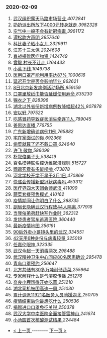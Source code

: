 ### 2020-02-09 
1. [ 武汉组织露天马路市场营业 ](https://s.weibo.com/weibo?q=%23%E6%AD%A6%E6%B1%89%E7%BB%84%E7%BB%87%E9%9C%B2%E5%A4%A9%E9%A9%AC%E8%B7%AF%E5%B8%82%E5%9C%BA%E8%90%A5%E4%B8%9A%23&Refer=top) *4072841*
1. [ 奶奶派出所放下4000元转身就走 ](https://s.weibo.com/weibo?q=%23%E5%A5%B6%E5%A5%B6%E6%B4%BE%E5%87%BA%E6%89%80%E6%94%BE%E4%B8%8B4000%E5%85%83%E8%BD%AC%E8%BA%AB%E5%B0%B1%E8%B5%B0%23&Refer=top) *3982328*
1. [ 空气中一般不会有新冠病毒 ](https://s.weibo.com/weibo?q=%23%E7%A9%BA%E6%B0%94%E4%B8%AD%E4%B8%80%E8%88%AC%E4%B8%8D%E4%BC%9A%E6%9C%89%E6%96%B0%E5%86%A0%E7%97%85%E6%AF%92%23&Refer=top) *3961172*
1. [ 谭松韵方声明 ](https://s.weibo.com/weibo?q=%23%E8%B0%AD%E6%9D%BE%E9%9F%B5%E6%96%B9%E5%A3%B0%E6%98%8E%23&Refer=top) *3957646*
1. [ 科比妻子晒小女儿 ](https://s.weibo.com/weibo?q=%23%E7%A7%91%E6%AF%94%E5%A6%BB%E5%AD%90%E6%99%92%E5%B0%8F%E5%A5%B3%E5%84%BF%23&Refer=top) *2329911*
1. [ 江苏十三太保 ](https://s.weibo.com/weibo?q=%23%E6%B1%9F%E8%8B%8F%E5%8D%81%E4%B8%89%E5%A4%AA%E4%BF%9D%23&Refer=top) *2024608*
1. [ 肖战捐赠医疗物资 ](https://s.weibo.com/weibo?q=%23%E8%82%96%E6%88%98%E6%8D%90%E8%B5%A0%E5%8C%BB%E7%96%97%E7%89%A9%E8%B5%84%23&Refer=top) *1424749*
1. [ 曾毅 村长不让走 ](https://s.weibo.com/weibo?q=%E6%9B%BE%E6%AF%85%20%E6%9D%91%E9%95%BF%E4%B8%8D%E8%AE%A9%E8%B5%B0&Refer=top) *1264433*
1. [ 小蓝下线 ](https://s.weibo.com/weibo?q=%23%E5%B0%8F%E8%93%9D%E4%B8%8B%E7%BA%BF%23&Refer=top) *1049738*
1. [ 医用口罩产能利用率达87% ](https://s.weibo.com/weibo?q=%23%E5%8C%BB%E7%94%A8%E5%8F%A3%E7%BD%A9%E4%BA%A7%E8%83%BD%E5%88%A9%E7%94%A8%E7%8E%87%E8%BE%BE87%25%23&Refer=top) *1000616*
1. [ 延迟开学是否会影响毕业 ](https://s.weibo.com/weibo?q=%23%E5%BB%B6%E8%BF%9F%E5%BC%80%E5%AD%A6%E6%98%AF%E5%90%A6%E4%BC%9A%E5%BD%B1%E5%93%8D%E6%AF%95%E4%B8%9A%23&Refer=top) *862621*
1. [ 8日北京新发病例活动场所 ](https://s.weibo.com/weibo?q=8%E6%97%A5%E5%8C%97%E4%BA%AC%E6%96%B0%E5%8F%91%E7%97%85%E4%BE%8B%E6%B4%BB%E5%8A%A8%E5%9C%BA%E6%89%80&Refer=top) *859159*
1. [ 口罩里放纸巾能否延缓使用寿命 ](https://s.weibo.com/weibo?q=%23%E5%8F%A3%E7%BD%A9%E9%87%8C%E6%94%BE%E7%BA%B8%E5%B7%BE%E8%83%BD%E5%90%A6%E5%BB%B6%E7%BC%93%E4%BD%BF%E7%94%A8%E5%AF%BF%E5%91%BD%23&Refer=top) *835230*
1. [ 锦衣之下 ](https://s.weibo.com/weibo?q=%E9%94%A6%E8%A1%A3%E4%B9%8B%E4%B8%8B&Refer=top) *828396*
1. [ 湖北以外省份新增病例数降幅超42% ](https://s.weibo.com/weibo?q=%23%E6%B9%96%E5%8C%97%E4%BB%A5%E5%A4%96%E7%9C%81%E4%BB%BD%E6%96%B0%E5%A2%9E%E7%97%85%E4%BE%8B%E6%95%B0%E9%99%8D%E5%B9%85%E8%B6%8542%25%23&Refer=top) *807878*
1. [ 安以轩 ](https://s.weibo.com/weibo?q=%E5%AE%89%E4%BB%A5%E8%BD%A9&Refer=top) *797522*
1. [ 吃感冒药导致症状消失牵连11人 ](https://s.weibo.com/weibo?q=%23%E5%90%83%E6%84%9F%E5%86%92%E8%8D%AF%E5%AF%BC%E8%87%B4%E7%97%87%E7%8A%B6%E6%B6%88%E5%A4%B1%E7%89%B5%E8%BF%9E11%E4%BA%BA%23&Refer=top) *789045*
1. [ 姜思达直播 ](https://s.weibo.com/weibo?q=%23%E5%A7%9C%E6%80%9D%E8%BE%BE%E7%9B%B4%E6%92%AD%23&Refer=top) *776755*
1. [ 广东新增确诊病例11例 ](https://s.weibo.com/weibo?q=%23%E5%B9%BF%E4%B8%9C%E6%96%B0%E5%A2%9E%E7%A1%AE%E8%AF%8A%E7%97%85%E4%BE%8B11%E4%BE%8B%23&Refer=top) *765882*
1. [ 宅在家面试的你 ](https://s.weibo.com/weibo?q=%23%E5%AE%85%E5%9C%A8%E5%AE%B6%E9%9D%A2%E8%AF%95%E7%9A%84%E4%BD%A0%23&Refer=top) *692368*
1. [ 偷菜就算了还不戴口罩 ](https://s.weibo.com/weibo?q=%23%E5%81%B7%E8%8F%9C%E5%B0%B1%E7%AE%97%E4%BA%86%E8%BF%98%E4%B8%8D%E6%88%B4%E5%8F%A3%E7%BD%A9%23&Refer=top) *624640*
1. [ 许飞 敬你 ](https://s.weibo.com/weibo?q=%E8%AE%B8%E9%A3%9E%20%E6%95%AC%E4%BD%A0&Refer=top) *586098*
1. [ 朴叙俊栗子头 ](https://s.weibo.com/weibo?q=%23%E6%9C%B4%E5%8F%99%E4%BF%8A%E6%A0%97%E5%AD%90%E5%A4%B4%23&Refer=top) *538419*
1. [ 百名模特联名控诉维密潜规则 ](https://s.weibo.com/weibo?q=%23%E7%99%BE%E5%90%8D%E6%A8%A1%E7%89%B9%E8%81%94%E5%90%8D%E6%8E%A7%E8%AF%89%E7%BB%B4%E5%AF%86%E6%BD%9C%E8%A7%84%E5%88%99%23&Refer=top) *515727*
1. [ 鹦鹉究竟有多能唠嗑 ](https://s.weibo.com/weibo?q=%23%E9%B9%A6%E9%B9%89%E7%A9%B6%E7%AB%9F%E6%9C%89%E5%A4%9A%E8%83%BD%E5%94%A0%E5%97%91%23&Refer=top) *473878*
1. [ 河北学校开学不早于3月1日 ](https://s.weibo.com/weibo?q=%23%E6%B2%B3%E5%8C%97%E5%AD%A6%E6%A0%A1%E5%BC%80%E5%AD%A6%E4%B8%8D%E6%97%A9%E4%BA%8E3%E6%9C%881%E6%97%A5%23&Refer=top) *470869*
1. [ 快递会传播新型冠状病毒吗 ](https://s.weibo.com/weibo?q=%23%E5%BF%AB%E9%80%92%E4%BC%9A%E4%BC%A0%E6%92%AD%E6%96%B0%E5%9E%8B%E5%86%A0%E7%8A%B6%E7%97%85%E6%AF%92%E5%90%97%23&Refer=top) *453312*
1. [ 医疗界四大天团会师武汉 ](https://s.weibo.com/weibo?q=%23%E5%8C%BB%E7%96%97%E7%95%8C%E5%9B%9B%E5%A4%A7%E5%A4%A9%E5%9B%A2%E4%BC%9A%E5%B8%88%E6%AD%A6%E6%B1%89%23&Refer=top) *411099*
1. [ 蔬菜套餐预售模式 ](https://s.weibo.com/weibo?q=%E8%94%AC%E8%8F%9C%E5%A5%97%E9%A4%90%E9%A2%84%E5%94%AE%E6%A8%A1%E5%BC%8F&Refer=top) *410162*
1. [ 疫情期间让你明白了什么 ](https://s.weibo.com/weibo?q=%23%E7%96%AB%E6%83%85%E6%9C%9F%E9%97%B4%E8%AE%A9%E4%BD%A0%E6%98%8E%E7%99%BD%E4%BA%86%E4%BB%80%E4%B9%88%23&Refer=top) *388735*
1. [ 副局长隐瞒武汉行程致44人隔离 ](https://s.weibo.com/weibo?q=%23%E5%89%AF%E5%B1%80%E9%95%BF%E9%9A%90%E7%9E%92%E6%AD%A6%E6%B1%89%E8%A1%8C%E7%A8%8B%E8%87%B444%E4%BA%BA%E9%9A%94%E7%A6%BB%23&Refer=top) *377916*
1. [ 当我催弟弟赶快写作业时 ](https://s.weibo.com/weibo?q=%23%E5%BD%93%E6%88%91%E5%82%AC%E5%BC%9F%E5%BC%9F%E8%B5%B6%E5%BF%AB%E5%86%99%E4%BD%9C%E4%B8%9A%E6%97%B6%23&Refer=top) *362312*
1. [ 发烧患者驾车逃离医院 ](https://s.weibo.com/weibo?q=%23%E5%8F%91%E7%83%A7%E6%82%A3%E8%80%85%E9%A9%BE%E8%BD%A6%E9%80%83%E7%A6%BB%E5%8C%BB%E9%99%A2%23&Refer=top) *360440*
1. [ 最新疫情地图 ](https://s.weibo.com/weibo?q=%E6%9C%80%E6%96%B0%E7%96%AB%E6%83%85%E5%9C%B0%E5%9B%BE&Refer=top) *356191*
1. [ 90后外卖小哥镜头里的武汉 ](https://s.weibo.com/weibo?q=%2390%E5%90%8E%E5%A4%96%E5%8D%96%E5%B0%8F%E5%93%A5%E9%95%9C%E5%A4%B4%E9%87%8C%E7%9A%84%E6%AD%A6%E6%B1%89%23&Refer=top) *334551*
1. [ 42天用6种身份与病毒较量 ](https://s.weibo.com/weibo?q=%2342%E5%A4%A9%E7%94%A86%E7%A7%8D%E8%BA%AB%E4%BB%BD%E4%B8%8E%E7%97%85%E6%AF%92%E8%BE%83%E9%87%8F%23&Refer=top) *325019*
1. [ 任嘉伦眼神 ](https://s.weibo.com/weibo?q=%23%E4%BB%BB%E5%98%89%E4%BC%A6%E7%9C%BC%E7%A5%9E%23&Refer=top) *323335*
1. [ 武汉今起一天消毒两次 ](https://s.weibo.com/weibo?q=%23%E6%AD%A6%E6%B1%89%E4%BB%8A%E8%B5%B7%E4%B8%80%E5%A4%A9%E6%B6%88%E6%AF%92%E4%B8%A4%E6%AC%A1%23&Refer=top) *298488*
1. [ 武汉精神卫生中心回应80名医患确诊 ](https://s.weibo.com/weibo?q=%E6%AD%A6%E6%B1%89%E7%B2%BE%E7%A5%9E%E5%8D%AB%E7%94%9F%E4%B8%AD%E5%BF%83%E5%9B%9E%E5%BA%9480%E5%90%8D%E5%8C%BB%E6%82%A3%E7%A1%AE%E8%AF%8A&Refer=top) *295478*
1. [ 青岛口罩预约 ](https://s.weibo.com/weibo?q=%E9%9D%92%E5%B2%9B%E5%8F%A3%E7%BD%A9%E9%A2%84%E7%BA%A6&Refer=top) *256647*
1. [ 北方共储有30多万吨耐储蔬菜 ](https://s.weibo.com/weibo?q=%E5%8C%97%E6%96%B9%E5%85%B1%E5%82%A8%E6%9C%8930%E5%A4%9A%E4%B8%87%E5%90%A8%E8%80%90%E5%82%A8%E8%94%AC%E8%8F%9C&Refer=top) *255964*
1. [ 专家解释什么是气溶胶传播 ](https://s.weibo.com/weibo?q=%E4%B8%93%E5%AE%B6%E8%A7%A3%E9%87%8A%E4%BB%80%E4%B9%88%E6%98%AF%E6%B0%94%E6%BA%B6%E8%83%B6%E4%BC%A0%E6%92%AD&Refer=top) *251276*
1. [ 奈良小鹿饿得开始吃草 ](https://s.weibo.com/weibo?q=%E5%A5%88%E8%89%AF%E5%B0%8F%E9%B9%BF%E9%A5%BF%E5%BE%97%E5%BC%80%E5%A7%8B%E5%90%83%E8%8D%89&Refer=top) *251210*
1. [ 湖北司机被困高速一周 ](https://s.weibo.com/weibo?q=%E6%B9%96%E5%8C%97%E5%8F%B8%E6%9C%BA%E8%A2%AB%E5%9B%B0%E9%AB%98%E9%80%9F%E4%B8%80%E5%91%A8&Refer=top) *251030*
1. [ 累计调派11921名医务人员驰援湖北 ](https://s.weibo.com/weibo?q=%23%E7%B4%AF%E8%AE%A1%E8%B0%83%E6%B4%BE11921%E5%90%8D%E5%8C%BB%E5%8A%A1%E4%BA%BA%E5%91%98%E9%A9%B0%E6%8F%B4%E6%B9%96%E5%8C%97%23&Refer=top) *250705*
1. [ 疫情结束后你最想吃什么 ](https://s.weibo.com/weibo?q=%23%E7%96%AB%E6%83%85%E7%BB%93%E6%9D%9F%E5%90%8E%E4%BD%A0%E6%9C%80%E6%83%B3%E5%90%83%E4%BB%80%E4%B9%88%23&Refer=top) *250536*
1. [ 捐赠进口口罩免征关税 ](https://s.weibo.com/weibo?q=%E6%8D%90%E8%B5%A0%E8%BF%9B%E5%8F%A3%E5%8F%A3%E7%BD%A9%E5%85%8D%E5%BE%81%E5%85%B3%E7%A8%8E&Refer=top) *250378*
1. [ 武汉大学中南医院全面接管雷神山 ](https://s.weibo.com/weibo?q=%E6%AD%A6%E6%B1%89%E5%A4%A7%E5%AD%A6%E4%B8%AD%E5%8D%97%E5%8C%BB%E9%99%A2%E5%85%A8%E9%9D%A2%E6%8E%A5%E7%AE%A1%E9%9B%B7%E7%A5%9E%E5%B1%B1&Refer=top) *241674*
1. [ 小汤圆首次核酸测试结果 ](https://s.weibo.com/weibo?q=%23%E5%B0%8F%E6%B1%A4%E5%9C%86%E9%A6%96%E6%AC%A1%E6%A0%B8%E9%85%B8%E6%B5%8B%E8%AF%95%E7%BB%93%E6%9E%9C%23&Refer=top) *224484* 

- [ < 上一页 ](https://github.com/able8/weibo-hot-record/blob/master/2020-02-08.md) -------- [ 下一页 > ](https://github.com/able8/weibo-hot-record/blob/master/2020-02-10.md)